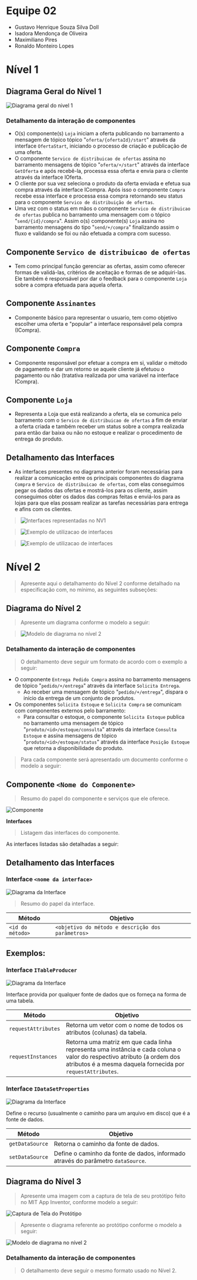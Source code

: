 # Equipe 02
* Gustavo Henrique Souza Silva Doll 
* Isadora Mendonça de Oliveira
* Maximiliano Pires
* Ronaldo Monteiro Lopes

# Nível 1

## Diagrama Geral do Nível 1

![Diagrama geral do nivel 1](images/diagrama_nv_1.jpeg)

### Detalhamento da interação de componentes

* O(s) componente(s) `Loja` iniciam a oferta publicando no barramento a mensagem de tópico tópico "`oferta/{ofertaId}/start`" através da interface `OfertaStart`, iniciando o processo de criação e publicação de uma oferta.
* O componente `Servico de distribuicao de ofertas` assina no barramento mensagens de tópico "`oferta/+/start`" através da interface `GetOferta` e após recebê-la, processa essa oferta e envia para o cliente através da interface IOferta.
* O cliente por sua vez seleciona o produto da oferta enviada e efetua sua compra através da interface ICompra. Após isso o componente `Compra` recebe essa interface e processa essa compra retornando seu status para o componente `Servico de distribuição de ofertas`.
* Uma vez com o status em mãos o componente `Servico de distribuicao de ofertas` publica no barramento uma mensagem com o tópico "`send/{id}/compra`". Assim o(s) componente(s) `Loja` assina no barramento mensagens do tipo "`send/+/compra`" finalizando assim o fluxo e validando se foi ou não efetuada a compra com sucesso.

## Componente `Servico de distribuicao de ofertas`
* Tem como principal função gerenciar as ofertas, assim como oferecer formas de validá-las, critérios de aceitação e formas de se adquiri-las. Ele também é responsável por dar o feedback para o componente `Loja` sobre a compra efetuada para aquela oferta.

## Componente `Assinantes`
* Componente básico para representar o usuario, tem como objetivo escolher uma oferta e "popular" a interface responsável pela compra (ICompra).

## Componente `Compra`
* Componente responsável por efetuar a compra em si, validar o método de pagamento e dar um retorno se aquele cliente já efetuou o pagamento ou não (tratativa realizada por uma variável na interface ICompra).

## Componente `Loja`
* Representa a Loja que está realizando a oferta, ela se comunica pelo barramento com o `Servico de distribuicao de ofertas` a fim de enviar a oferta criada e também receber um status sobre a compra realizada para então dar baixa ou não no estoque e realizar o procedimento de entrega do produto.

## Detalhamento das Interfaces

* As interfaces presentes no diagrama anterior foram necessárias para realizar a comunicação entre os principais componentes do diagrama `Compra` e `Servico de distribuicao de ofertas`, com elas conseguimos pegar os dados das ofertas e mostrá-los para os cliente, assim conseguimos obter os dados das compras feitas e enviá-los para as lojas para que elas possam realizar as tarefas necessárias para entrega e afins com os clientes.

> ![Interfaces representadas no NV1](images/interfaces_nv_1.jpg)

> ![Exemplo de utilizacao de interfaces](images/interface_example_01.jpg)

> ![Exemplo de utilizacao de interfaces](images/interface_example_02.png)


# Nível 2

> Apresente aqui o detalhamento do Nível 2 conforme detalhado na especificação com, no mínimo, as seguintes subseções:

## Diagrama do Nível 2

> Apresente um diagrama conforme o modelo a seguir:

> ![Modelo de diagrama no nível 2](images/diagrama-subcomponentes.png)

### Detalhamento da interação de componentes

> O detalhamento deve seguir um formato de acordo com o exemplo a seguir:

* O componente `Entrega Pedido Compra` assina no barramento mensagens de tópico "`pedido/+/entrega`" através da interface `Solicita Entrega`.
  * Ao receber uma mensagem de tópico "`pedido/+/entrega`", dispara o início da entrega de um conjunto de produtos.
* Os componentes `Solicita Estoque` e `Solicita Compra` se comunicam com componentes externos pelo barramento:
  * Para consultar o estoque, o componente `Solicita Estoque` publica no barramento uma mensagem de tópico "`produto/<id>/estoque/consulta`" através da interface `Consulta Estoque` e assina mensagens de tópico "`produto/<id>/estoque/status`" através da interface `Posição Estoque` que retorna a disponibilidade do produto.

> Para cada componente será apresentado um documento conforme o modelo a seguir:

## Componente `<Nome do Componente>`

> Resumo do papel do componente e serviços que ele oferece.

![Componente](images/diagrama-componente.png)

**Interfaces**
> Listagem das interfaces do componente.

As interfaces listadas são detalhadas a seguir:

## Detalhamento das Interfaces

### Interface `<nome da interface>`

![Diagrama da Interface](images/diagrama-interface-itableproducer.png)

> Resumo do papel da interface.

Método | Objetivo
-------| --------
`<id do método>` | `<objetivo do método e descrição dos parâmetros>`

## Exemplos:

### Interface `ITableProducer`

![Diagrama da Interface](images/diagrama-interface-itableproducer.png)

Interface provida por qualquer fonte de dados que os forneça na forma de uma tabela.

Método | Objetivo
-------| --------
`requestAttributes` | Retorna um vetor com o nome de todos os atributos (colunas) da tabela.
`requestInstances` | Retorna uma matriz em que cada linha representa uma instância e cada coluna o valor do respectivo atributo (a ordem dos atributos é a mesma daquela fornecida por `requestAttributes`.

### Interface `IDataSetProperties`

![Diagrama da Interface](images/diagrama-interface-idatasetproperties.png)

Define o recurso (usualmente o caminho para um arquivo em disco) que é a fonte de dados.

Método | Objetivo
-------| --------
`getDataSource` | Retorna o caminho da fonte de dados.
`setDataSource` | Define o caminho da fonte de dados, informado através do parâmetro `dataSource`.

## Diagrama do Nível 3

> Apresente uma imagem com a captura de tela de seu protótipo feito no MIT App Inventor, conforme modelo a seguir:

![Captura de Tela do Protótipo](images/captura-prototipo.png)

> Apresente o diagrama referente ao protótipo conforme o modelo a seguir:

![Modelo de diagrama no nível 2](images/diagrama-prototipo.png)

### Detalhamento da interação de componentes

> O detalhamento deve seguir o mesmo formato usado no Nível 2.
